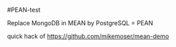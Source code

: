 #PEAN-test

Replace MongoDB in MEAN by PostgreSQL = PEAN

quick hack of https://github.com/mikemoser/mean-demo
